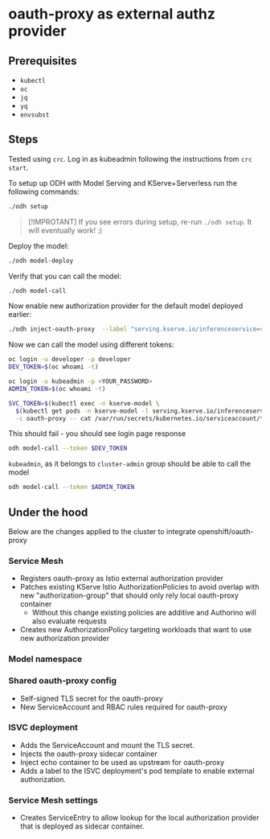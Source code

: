 # oauth-proxy as external authz provider

## Prerequisites
 
* `kubectl`
* `oc`
* `jq`
* `yq`
* `envsubst`

## Steps 

Tested using `crc`. Log in as kubeadmin following the instructions from `crc start`.

To setup up ODH with Model Serving and KServe+Serverless run the following commands: 

```sh
./odh setup
```

> [!IMPROTANT]
> If you see errors during setup, re-run `./odh setup`. It will eventually work! :)

Deploy the model:
```sh
./odh model-deploy
```

Verify that you can call the model:
```sh
./odh model-call
```

Now enable new authorization provider for the default model deployed earlier:
```sh
./odh inject-oauth-proxy  --label "serving.kserve.io/inferenceservice=sklearn-v2-iris" --model-ns "kserve-model"
```

Now we can call the model using different tokens:
```sh
oc login -u developer -p developer
DEV_TOKEN=$(oc whoami -t)

oc login -u kubeadmin -p <YOUR_PASSWORD>
ADMIN_TOKEN=$(oc whoami -t)

SVC_TOKEN=$(kubectl exec -n kserve-model \
  $(kubectl get pods -n kserve-model -l serving.kserve.io/inferenceservice=sklearn-v2-iris -o jsonpath='{.items[0].metadata.name}') \
  -c oauth-proxy -- cat /var/run/secrets/kubernetes.io/serviceaccount/token)
```

This should fail - you should see login page response
```sh
odh model-call --token $DEV_TOKEN
```

`kubeadmin`, as it belongs to `cluster-admin` group should be able to call the model
```sh
odh model-call --token $ADMIN_TOKEN
```

## Under the hood

Below are the changes applied to the cluster to integrate openshift/oauth-proxy

### Service Mesh 

- Registers oauth-proxy as Istio external authorization provider 
- Patches existing KServe Istio AuthorizationPolicies to avoid overlap with new "authorization-group" that should only rely local oauth-proxy container
    - Without this change existing policies are additive and Authorino will also evaluate requests
- Creates new AuthorizationPolicy targeting workloads that want to use new authorization provider

### Model namespace

### Shared oauth-proxy config

- Self-signed TLS secret for the oauth-proxy
- New ServiceAccount and RBAC rules required for oauth-proxy

### ISVC deployment
- Adds the ServiceAccount and mount the TLS secret.
- Injects the oauth-proxy sidecar container
- Inject echo container to be used as upstream for oauth-proxy
- Adds a label to the ISVC deployment's pod template to enable external authorization.

### Service Mesh settings

- Creates ServiceEntry to allow lookup for the local authorization provider that is deployed as sidecar container.